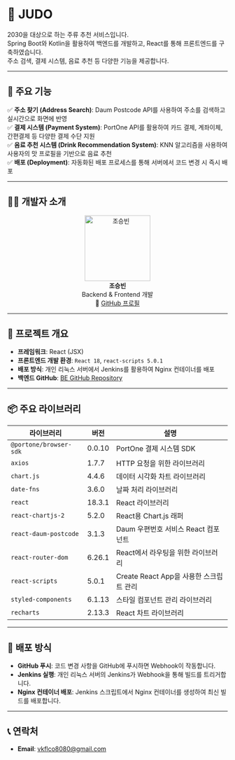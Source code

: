 # 📝 JUDO

2030을 대상으로 하는 주류 추천 서비스입니다.  
Spring Boot와 Kotlin을 활용하여 백엔드를 개발하고, React를 통해 프론트엔드를 구축하였습니다.  
주소 검색, 결제 시스템, 음료 추천 등 다양한 기능을 제공합니다.

---

## 🌟 주요 기능

✅ **주소 찾기 (Address Search)**: Daum Postcode API를 사용하여 주소를 검색하고 실시간으로 화면에 반영  
✅ **결제 시스템 (Payment System)**: PortOne API를 활용하여 카드 결제, 계좌이체, 간편결제 등 다양한 결제 수단 지원  
✅ **음료 추천 시스템 (Drink Recommendation System)**: KNN 알고리즘을 사용하여 사용자의 맛 프로필을 기반으로 음료 추천  
✅ **배포 (Deployment)**: 자동화된 배포 프로세스를 통해 서버에서 코드 변경 시 즉시 배포  

---

## 👨‍💻 개발자 소개

<div align="center">
  <img src="https://avatars.githubusercontent.com/u/67574367?s=150&v=4" alt="조승빈" width="150">
  <br>
  <strong>조승빈</strong>
  <br>
  Backend & Frontend 개발
  <br>
  🔗 <a href="https://github.com/vkflco08">GitHub 프로필</a>
</div>

---

## 🚀 프로젝트 개요
- **프레임워크**: React (JSX)
- **프론트엔드 개발 환경**: `React 18`, `react-scripts 5.0.1`
- **배포 방식**: 개인 리눅스 서버에서 Jenkins를 활용하여 Nginx 컨테이너를 배포  
- **백엔드 GitHub**: [BE GitHub Repository](https://github.com/alco-lic/judo-BE)

---

## 📦 주요 라이브러리
| 라이브러리               | 버전    | 설명                              |
|-------------------------|---------|-----------------------------------|
| `@portone/browser-sdk`   | 0.0.10 | PortOne 결제 시스템 SDK            |
| `axios`                  | 1.7.7  | HTTP 요청을 위한 라이브러리       |
| `chart.js`               | 4.4.6  | 데이터 시각화 차트 라이브러리       |
| `date-fns`               | 3.6.0  | 날짜 처리 라이브러리               |
| `react`                  | 18.3.1 | React 라이브러리                   |
| `react-chartjs-2`        | 5.2.0  | React용 Chart.js 래퍼              |
| `react-daum-postcode`    | 3.1.3  | Daum 우편번호 서비스 React 컴포넌트 |
| `react-router-dom`       | 6.26.1 | React에서 라우팅을 위한 라이브러리 |
| `react-scripts`          | 5.0.1  | Create React App을 사용한 스크립트 관리 |
| `styled-components`      | 6.1.13 | 스타일 컴포넌트 관리 라이브러리     |
| `recharts`               | 2.13.3 | React 차트 라이브러리              |


---

## 🚀 배포 방식
- **GitHub 푸시**: 코드 변경 사항을 GitHub에 푸시하면 Webhook이 작동합니다.
- **Jenkins 실행**: 개인 리눅스 서버의 Jenkins가 Webhook을 통해 빌드를 트리거합니다.
- **Nginx 컨테이너 배포**: Jenkins 스크립트에서 Nginx 컨테이너를 생성하여 최신 빌드를 배포합니다.

---

## 📞 연락처
- **Email**: [vkflco8080@gmail.com](mailto:vkflco8080@gmail.com)
